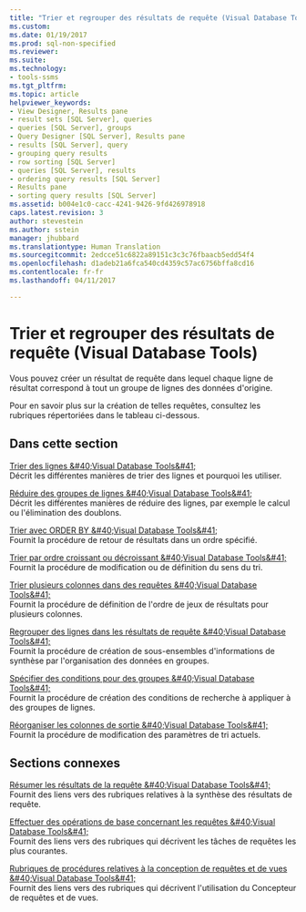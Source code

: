 ```yaml
---
title: "Trier et regrouper des résultats de requête (Visual Database Tools) | Microsoft Docs"
ms.custom: 
ms.date: 01/19/2017
ms.prod: sql-non-specified
ms.reviewer: 
ms.suite: 
ms.technology:
- tools-ssms
ms.tgt_pltfrm: 
ms.topic: article
helpviewer_keywords:
- View Designer, Results pane
- result sets [SQL Server], queries
- queries [SQL Server], groups
- Query Designer [SQL Server], Results pane
- results [SQL Server], query
- grouping query results
- row sorting [SQL Server]
- queries [SQL Server], results
- ordering query results [SQL Server]
- Results pane
- sorting query results [SQL Server]
ms.assetid: b004e1c0-cacc-4241-9426-9fd426978918
caps.latest.revision: 3
author: stevestein
ms.author: sstein
manager: jhubbard
ms.translationtype: Human Translation
ms.sourcegitcommit: 2edcce51c6822a89151c3c3c76fbaacb5edd54f4
ms.openlocfilehash: d1adeb21a6fca540cd4359c57ac6756bffa8cd16
ms.contentlocale: fr-fr
ms.lasthandoff: 04/11/2017

---
```

# <a name="sort-and-group-query-results-visual-database-tools"></a>Trier et regrouper des résultats de requête (Visual Database Tools)
Vous pouvez créer un résultat de requête dans lequel chaque ligne de résultat correspond à tout un groupe de lignes des données d'origine.  
  
Pour en savoir plus sur la création de telles requêtes, consultez les rubriques répertoriées dans le tableau ci-dessous.  
  
## <a name="in-this-section"></a>Dans cette section  
[Trier des lignes &amp;#40;Visual Database Tools&amp;#41;](../../ssms/visual-db-tools/sort-rows-visual-database-tools.md)  
Décrit les différentes manières de trier des lignes et pourquoi les utiliser.  
  
[Réduire des groupes de lignes &amp;#40;Visual Database Tools&amp;#41;](../../ssms/visual-db-tools/collapse-groups-of-rows-visual-database-tools.md)  
Décrit les différentes manières de réduire des lignes, par exemple le calcul ou l'élimination des doublons.  
  
[Trier avec ORDER BY &amp;#40;Visual Database Tools&amp;#41;](../../ssms/visual-db-tools/sort-with-order-by-visual-database-tools.md)  
Fournit la procédure de retour de résultats dans un ordre spécifié.  
  
[Trier par ordre croissant ou décroissant &amp;#40;Visual Database Tools&amp;#41;](../../ssms/visual-db-tools/sort-in-ascending-or-descending-order-visual-database-tools.md)  
Fournit la procédure de modification ou de définition du sens du tri.  
  
[Trier plusieurs colonnes dans des requêtes &amp;#40;Visual Database Tools&amp;#41;](../../ssms/visual-db-tools/sort-multiple-columns-in-queries-visual-database-tools.md)  
Fournit la procédure de définition de l'ordre de jeux de résultats pour plusieurs colonnes.  
  
[Regrouper des lignes dans les résultats de requête &amp;#40;Visual Database Tools&amp;#41;](../../ssms/visual-db-tools/group-rows-in-query-results-visual-database-tools.md)  
Fournit la procédure de création de sous-ensembles d'informations de synthèse par l'organisation des données en groupes.  
  
[Spécifier des conditions pour des groupes &amp;#40;Visual Database Tools&amp;#41;](../../ssms/visual-db-tools/specify-conditions-for-groups-visual-database-tools.md)  
Fournit la procédure de création des conditions de recherche à appliquer à des groupes de lignes.  
  
[Réorganiser les colonnes de sortie &amp;#40;Visual Database Tools&amp;#41;](../../ssms/visual-db-tools/reorder-output-columns-visual-database-tools.md)  
Fournit la procédure de modification des paramètres de tri actuels.  
  
## <a name="related-sections"></a>Sections connexes  
[Résumer les résultats de la requête &amp;#40;Visual Database Tools&amp;#41;](../../ssms/visual-db-tools/summarize-query-results-visual-database-tools.md)  
Fournit des liens vers des rubriques relatives à la synthèse des résultats de requête.  
  
[Effectuer des opérations de base concernant les requêtes &amp;#40;Visual Database Tools&amp;#41;](../../ssms/visual-db-tools/perform-basic-operations-with-queries-visual-database-tools.md)  
Fournit des liens vers des rubriques qui décrivent les tâches de requêtes les plus courantes.  
  
[Rubriques de procédures relatives à la conception de requêtes et de vues &amp;#40;Visual Database Tools&amp;#41;](../../ssms/visual-db-tools/design-queries-and-views-how-to-topics-visual-database-tools.md)  
Fournit des liens vers des rubriques qui décrivent l'utilisation du Concepteur de requêtes et de vues.  
  

